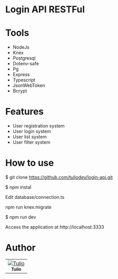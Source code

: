 # Login API RESTFul

# Tools

- NodeJs
- Knex
- Postgresql
- Dotenv-safe
- Pg
- Express 
- Typescript
- JsonWebToken
- Bcrypt

# Features

- User registration system
- User login system
- User list system
- User filter system

# How to use 

$ git clone https://github.com/tuliodev/login-api.git

$ npm instal

Edit database/connection.ts

npm run knex:migrate

$ npm run dev

Access the application at http://localhost:3333


# Author

<table>
<tr>
<td align="center"><a href="https://github.com/tulioDev"><img src="https://github.com/tulioDev.png?size=100" alt="Tulio" align="center"/><br/><sub><b>Tulio</b></sub></a></td>
</tr>
</table>

